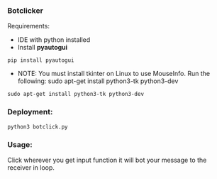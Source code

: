 ### Botclicker

Requirements:
* IDE with python installed
* Install <strong>pyautogui</strong>
```
pip install pyautogui
``` 
* NOTE: You must install tkinter on Linux to use MouseInfo. Run the following: sudo apt-get install python3-tk python3-dev
```
sudo apt-get install python3-tk python3-dev
```
### Deployment:
```
python3 botclick.py
```
### Usage: 
Click wherever you get input function it will bot your message to the receiver in loop.
